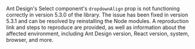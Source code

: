 Ant Design's Select component's `dropdownAlign` prop is not functioning correctly in version 5.3.0 of the library. The issue has been fixed in version 5.3.1 and can be resolved by reinstalling the Node modules. A reproduction link and steps to reproduce are provided, as well as information about the affected environment, including Ant Design version, React version, system, browser, and more.
